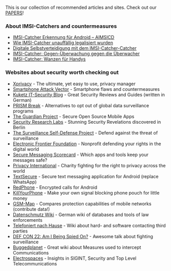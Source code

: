 This is our collection of recommended articles and sites. Check out our [PAPERS](https://github.com/SecUpwN/Android-IMSI-Catcher-Detector/tree/master/PAPERS)!

### About IMSI-Catchers and countermeasures

* [IMSI-Catcher Erkennung für Android – AIMSICD](http://www.kuketz-blog.de/imsi-catcher-erkennung-fuer-android-aimsicd/)
* [Wie IMSI-Catcher unauffällig legalisiert wurden](http://www.heise.de/ct/heft/2014-9-Wie-IMSI-Catcher-unauffaellig-legalisiert-wurden-2166054.html)
* [Digitale Selbstverteidigung mit dem IMSI-Catcher-Catcher](http://www.heise.de/ct/artikel/Digitale-Selbstverteidigung-mit-dem-IMSI-Catcher-Catcher-2303215.html)
* [IMSI-Catcher: Gegen-Überwachung gegen die Überwacher](http://www.heise.de/security/meldung/IMSI-Catcher-Gegen-Ueberwachung-gegen-die-Ueberwacher-2302870.html)
* [IMSI-Catcher: Wanzen für Handys](http://hp.kairaven.de/miniwahr/imsi.html)

### Websites about security worth checking out

* [Xprivacy](https://github.com/M66B/XPrivacy) - The ultimate, yet easy to use, privacy manager
* [Smartphone Attack Vector](http://smartphone-attack-vector.de/) - Smartphone flaws and countermeasures
* [Kuketz IT-Security Blog](http://www.kuketz-blog.de/) - Great Security Reviews and Guides (written in German)
* [PRISM Break](https://prism-break.org/) - Alternatives to opt out of global data surveillance programs
* [The Guardian Project](https://guardianproject.info/) - Secure Open Source Mobile Apps
* [Security Research Labs](https://srlabs.de/) - Stunning Security Revelations discovered in Berlin
* [The Surveillance Self-Defense Project](https://ssd.eff.org/) - Defend against the threat of surveillance
* [Electronic Frontier Foundation](https://www.eff.org/) - Nonprofit defending your rights in the digital world
* [Secure Messaging Scorecard](https://www.eff.org/de/secure-messaging-scorecard) - Which apps and tools keep your messages safe?
* [Privacy International](https://www.privacyinternational.org/) - Charity fighting for the right to privacy across the world
* [TextSecure](https://github.com/WhisperSystems/TextSecure) - Secure text messaging application for Android (replace WhatsApp)
* [RedPhone](https://github.com/WhisperSystems/RedPhone) - Encrypted calls for Android
* [KillYourPhone](http://killyourphone.com) - Make your own signal blocking phone pouch for little money
* [GSM-Map](http://gsmmap.org/) - Compares protection capabilities of mobile networks (contribute data!)
* [Datenschmutz Wiki](https://www.datenschmutz.de) - German wiki of databases and tools of law enforcements
* [Telefoniert nach Hause](https://www.telefoniert-nach-hause.de) - Wiki about hard- and software contacting third parties
* [DEF CON 22: Am I Being Spied On?](https://www.youtube.com/watch?v=Bc7WoDXhcjM) - Awesome talk about fighting surveillance
* [Buggedplanet](http://buggedplanet.info) - Great wiki about Measures used to intercept Communications
* [Electrospaces](http://electrospaces.net) - Insights in SIGINT, Security and Top Level Telecommunications